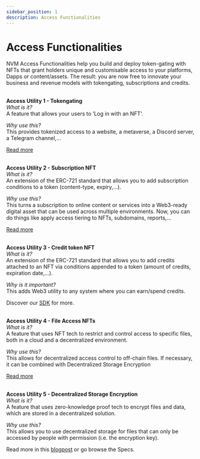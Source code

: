 ```yaml
---
sidebar_position: 1
description: Access Functionalities
---
```


# Access Functionalities

NVM Access Functionalities help you build and deploy token-gating with NFTs that grant holders unique and customisable access to your platforms, Dapps or content/assets. The result: you are now free to innovate your business and revenue models with tokengating, subscriptions and credits. <br />
<br />

**Access Utility 1 - Tokengating**<br />
_What is it?_ <br />
A feature that allows your users to ‘Log in with an NFT’.<br />

_Why use this?_ <br />
This provides tokenized access to a website, a metaverse, a Discord server, a Telegram channel,...

[Read more](https://medium.com/nevermined-io/the-future-is-log-in-with-nft-81f0bccba90d) <br />
<br />

**Access Utility 2 - Subscription NFT** <br />
_What is it?_ <br />
An extension of the ERC-721 standard that allows you to add subscription conditions to a token (content-type, expiry,...). <br />

_Why use this?_ <br />
This turns a subscription to online content or services into a Web3-ready digital asset that can be used across multiple environments. Now, you can do things like apply access tiering to NFTs, subdomains, reports,... <br />

[Read more](https://medium.com/nevermined-io/bringing-online-subscriptions-into-web3-with-nfts-5fc2e9570122?source=---------5) <br />
<br />

**Access Utility 3 - Credit token NFT** <br />
_What is it?_ <br />
An extension of the ERC-721 standard that allows you to add credits attached to an NFT via conditions appended to a token (amount of credits, expiration date,...).

_Why is it important?_ <br />
This adds Web3 utility to any system where you can earn/spend credits. <br />

Discover our [SDK](https://docs.nevermined.io/docs/nevermined-sdk/getting-started) for more.<br />
<br />

**Access Utility 4 - File Access NFTs** <br />
_What is it?_ <br />
A feature that uses NFT tech to restrict and control access to specific files, both in a cloud and a decentralized environment.

_Why use this?_ <br />
This allows for decentralized access control to off-chain files. If necessary, it can be combined with Decentralized Storage Encryption

[Read more](https://medium.com/nevermined-io/facilitating-asset-tokenization-with-nfts-3f725bfd51e2) <br />
<br />

**Access Utility 5 - Decentralized Storage Encryption** <br />
_What is it?_ <br />
A feature that uses zero-knowledge proof tech to encrypt files and data, which are stored in a decentralized solution. <br />

_Why use this?_ <br />
This allows you to use decentralized storage for files that can only be accessed by people with permission (i.e. the encryption key). <br />

Read more in this [blogpost](https://medium.com/nevermined-io/5-privacy-decentralised-storage-we-have-it-5ef5769b5b2d) or go browse the Specs.
